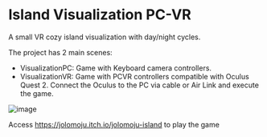 # Island Visualization PC-VR
A small VR cozy island visualization with day/night cycles.

The project has 2 main scenes:
- VisualizationPC: Game with Keyboard camera controllers.
- VisualizationVR: Game with PCVR controllers compatible with Oculus Quest 2. Connect the Oculus to the PC via cable or Air Link and execute the game.

![image](https://github.com/JoaoMoraesJr/Island-Visualizer/assets/28049907/95965a4b-dabb-4786-a2cb-ec9fd8516661)

Access https://jolomoju.itch.io/jolomoju-island to play the game
